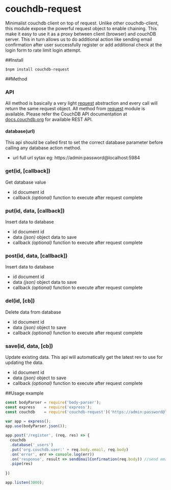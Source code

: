 # couchdb-request
Minimalist couchdb client on top of request.
Unlike other couchdb-client, this module expose the powerful request object to enable chaining. 
This make it easy to use it as a proxy between client (browser) and couchDB server. 
This in turn allows us to do additional action like sending email confirmation after user successfully register or add additional check at the login form to rate limit login attempt.


##Install

    $npm install couchdb-request


##Method

### API
All method is basically a very light [request](https://www.npmjs.com/package/request) abstraction and every call will
return the same request object. All method from [request](https://www.npmjs.com/package/request) module is available.
Please refer the CouchDB API documentation at [docs.couchdb.org](http://docs.couchdb.org/en/1.6.1/http-api.html) for available
REST API.

#### database(url)
This api should be called first to set the correct database parameter
before calling any database action method.
- url full url sytax eg: https://admin:password@localhost:5984


### get(id, [callback])
Get database value
- id document id
- callback *(optional)* function to execute after request complete


### put(id, data, [callback])
Insert data to database
- id document id
- data *(json)* object data to save
- callback *(optional)* function to execute after request complete

### post(id, data, [callback])
Insert data to database
- id document id
- data *(json)* object data to save
- callback *(optional)* function to execute after request complete


### del(id, [cb])
Delete data from database
- id document id
- data *(json)* object to save 
- callback *(optional)* function to execute after request complete

### save(id, data, [cb])
Update existing data. This api will automatically get the latest rev to use for updating the data.
- id document id
- data *(json)* object to save
- callback *(optional)* function to execute after request complete



##Usage example
```javascript
const bodyParser = require('body-parser');
const express    = require('express');
const couchdb    = require('couchdb-request')('https://admin:password@localhost:5984');
    
var app = express();
app.use(bodyParser.json());

app.post('/register', (req, res) => {
  couchdb
  .database('_users')
  .put('org.couchdb.user:' + req.body.email, req.body)
  .on('error', err => console.log(err))
  .on('response', result => sendEmailConfirmation(req.body)) //send email on success
  .pipe(res)
      
})

app.listen(3000);
```

